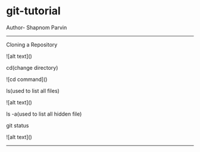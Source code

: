 # git-tutorial
Author- Shapnom Parvin
<br>
<hr>
<p>Cloning a Repository</p>
![alt text](<Screenshot 2025-01-29 200836.png>)
<p>cd(change directory)</p>
![cd command](<Screenshot 2025-01-29 215819.png>)
<p>ls(used to list all files)</p>
![alt text](<Screenshot 2025-01-29 221536.png>)
<p>ls -a(used to list all hidden file)</p>
<p>git status</p>
![alt text](<Screenshot 2025-01-29 222119.png>)
<hr>